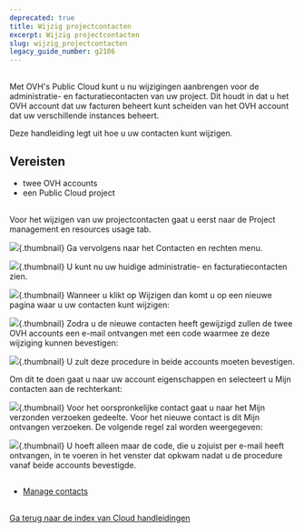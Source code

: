 ```yaml
---
deprecated: true
title: Wijzig projectcontacten
excerpt: Wijzig projectcontacten
slug: wijzig_projectcontacten
legacy_guide_number: g2106
---
```



## 
Met OVH's Public Cloud kunt u nu wijzigingen aanbrengen voor de administratie- en facturatiecontacten van uw project. 
Dit houdt in dat u het OVH account dat uw facturen beheert kunt scheiden van het OVH account dat uw verschillende instances beheert. 

Deze handleiding legt uit hoe u uw contacten kunt wijzigen.


## Vereisten

- twee OVH accounts
- een Public Cloud project




## 
Voor het wijzigen van uw projectcontacten gaat u eerst naar de 
Project management en resources usage tab.

![](images/img_3825.jpg){.thumbnail}
Ga vervolgens naar het Contacten en rechten menu.

![](images/img_3822.jpg){.thumbnail}
U kunt nu uw huidige administratie- en facturatiecontacten zien.

![](images/img_3823.jpg){.thumbnail}
Wanneer u klikt op Wijzigen dan komt u op een nieuwe pagina waar u uw contacten kunt wijzigen:

![](images/img_3819.jpg){.thumbnail}
Zodra u de nieuwe contacten heeft gewijzigd zullen de twee OVH accounts een e-mail ontvangen met een code waarmee ze deze wijziging kunnen bevestigen:

![](images/img_3820.jpg){.thumbnail}
U zult deze procedure in beide accounts moeten bevestigen. 

Om dit te doen gaat u naar uw account eigenschappen en selecteert u Mijn contacten aan de rechterkant:

![](images/img_3824.jpg){.thumbnail}
Voor het oorspronkelijke contact gaat u naar het Mijn verzonden verzoeken gedeelte. Voor het nieuwe contact is dit Mijn ontvangen verzoeken. De volgende regel zal worden weergegeven:

![](images/img_3821.jpg){.thumbnail}
U hoeft alleen maar de code, die u zojuist per e-mail heeft ontvangen, in te voeren in het venster dat opkwam nadat u de procedure vanaf beide accounts bevestigde.


## 

- [Manage contacts]({legacy}1858)




## 
[Ga terug naar de index van Cloud handleidingen]({legacy}1785)

